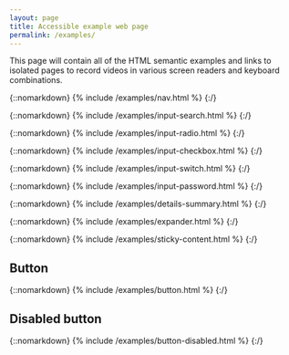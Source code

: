 ```yaml
---
layout: page
title: Accessible example web page
permalink: /examples/
---
```


This page will contain all of the HTML semantic examples and links to isolated pages to record videos in various screen readers and keyboard combinations.

{::nomarkdown}
{% include /examples/nav.html %}
{:/}

{::nomarkdown}
{% include /examples/input-search.html %}
{:/}

{::nomarkdown}
{% include /examples/input-radio.html %}
{:/}

{::nomarkdown}
{% include /examples/input-checkbox.html %}
{:/}


{::nomarkdown}
{% include /examples/input-switch.html %}
{:/}


{::nomarkdown}
{% include /examples/input-password.html %}
{:/}

{::nomarkdown}
{% include /examples/details-summary.html %}
{:/}


{::nomarkdown}
{% include /examples/expander.html %}
{:/}


{::nomarkdown}
{% include /examples/sticky-content.html %}
{:/}

## Button
{::nomarkdown}
{% include /examples/button.html %}
{:/}

## Disabled button
{::nomarkdown}
{% include /examples/button-disabled.html %}
{:/}
